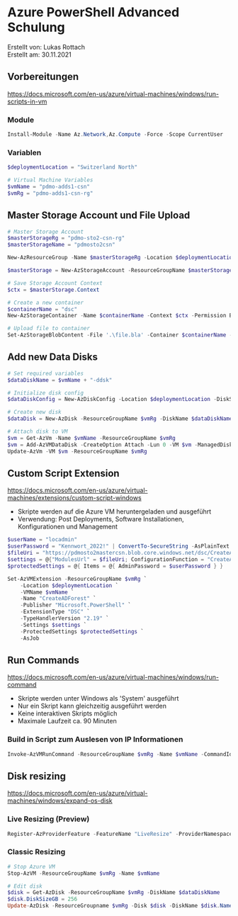 # Azure PowerShell Advanced Schulung
Erstellt von: Lukas Rottach  
Erstellt am: 30.11.2021

## Vorbereitungen
https://docs.microsoft.com/en-us/azure/virtual-machines/windows/run-scripts-in-vm

### Module
```powershell
Install-Module -Name Az.Network,Az.Compute -Force -Scope CurrentUser
```

### Variablen
```powershell
$deploymentLocation = "Switzerland North"

# Virtual Machine Variables
$vmName = "pdmo-adds1-csn"
$vmRg = "pdmo-adds1-csn-rg"
```

## Master Storage Account und File Upload
```powershell
# Master Storage Account
$masterStorageRg = "pdmo-sto2-csn-rg"
$masterStorageName = "pdmosto2csn"

New-AzResourceGroup -Name $masterStorageRg -Location $deploymentLocation -Tag $tags

$masterStorage = New-AzStorageAccount -ResourceGroupName $masterStorageRg -AccountName $masterStorageName -Location $deploymentLocation -SkuName Standard_LRS -Tag $tags

# Save Storage Account Context
$ctx = $masterStorage.Context

# Create a new container
$containerName = "dsc"
New-AzStorageContainer -Name $containerName -Context $ctx -Permission Blob

# Upload file to container
Set-AzStorageBlobContent -File '.\file.bla' -Container $containerName -Blob "file.bla" -Context $ctx
```
## Add new Data Disks
```powershell
# Set required variables
$dataDiskName = $vmName + "-ddsk"

# Initialize disk config
$dataDiskConfig = New-AzDiskConfig -Location $deploymentLocation -DiskSizeGB 20 -SkuName Standard_LRS -CreateOption Empty

# Create new disk
$dataDisk = New-AzDisk -ResourceGroupName $vmRg -DiskName $dataDiskName -Disk $dataDiskConfig

# Attach disk to VM
$vm = Get-AzVm -Name $vmName -ResourceGroupName $vmRg
$vm = Add-AzVMDataDisk -CreateOption Attach -Lun 0 -VM $vm -ManagedDiskId $dataDisk.Id
Update-AzVm -VM $vm -ResourceGroupName $vmRg
```

## Custom Script Extension
https://docs.microsoft.com/en-us/azure/virtual-machines/extensions/custom-script-windows

- Skripte werden auf die Azure VM heruntergeladen und ausgeführt
- Verwendung: Post Deployments, Software Installationen, Konfigurationen und Management

```powershell
$userName = "locadmin"
$userPassword = "Kennwort_2022!" | ConvertTo-SecureString -AsPlainText -Force
$fileUri = "https://pdmosto2mastercsn.blob.core.windows.net/dsc/CreateADPDC.zip"
$settings = @{"ModulesUrl" = $fileUri; ConfigurationFunction = "CreateADPDC.ps1\CreateADPDC"; Properties = @{DomainName = "lro.int"; AdminCreds = @{ UserName = $userName; Password = "PrivateSettingsRef:AdminPassword" } } }
$protectedSettings = @{ Items = @{ AdminPassword = $userPassword } }

Set-AzVMExtension -ResourceGroupName $vmRg `
	-Location $deploymentLocation `
	-VMName $vmName `
	-Name "CreateADForest" `
	-Publisher "Microsoft.PowerShell" `
	-ExtensionType "DSC" `
	-TypeHandlerVersion "2.19" `
	-Settings $settings `
	-ProtectedSettings $protectedSettings `
	-AsJob
```


## Run Commands
https://docs.microsoft.com/en-us/azure/virtual-machines/windows/run-command

- Skripte werden unter Windows als 'System' ausgeführt
- Nur ein Skript kann gleichzeitig ausgeführt werden
- Keine interaktiven Skripts möglich
- Maximale Laufzeit ca. 90 Minuten

### Build in Script zum Auslesen von IP Informationen
```powershell
Invoke-AzVMRunCommand -ResourceGroupName $vmRg -Name $vmName -CommandId 'IPConfig' 
```

## Disk resizing
https://docs.microsoft.com/en-us/azure/virtual-machines/windows/expand-os-disk

### Live Resizing (Preview)
```powershell
Register-AzProviderFeature -FeatureName "LiveResize" -ProviderNamespace "Microsoft.Compute"
```

### Classic Resizing
```powershell
# Stop Azure VM
Stop-AzVM -ResourceGroupName $vmRg -Name $vmName

# Edit disk
$disk = Get-AzDisk -ResourceGroupName $vmRg -DiskName $dataDiskName
$disk.DiskSizeGB = 256
Update-AzDisk -ResourceGroupname $vmRg -Disk $disk -DiskName $disk.Name
```